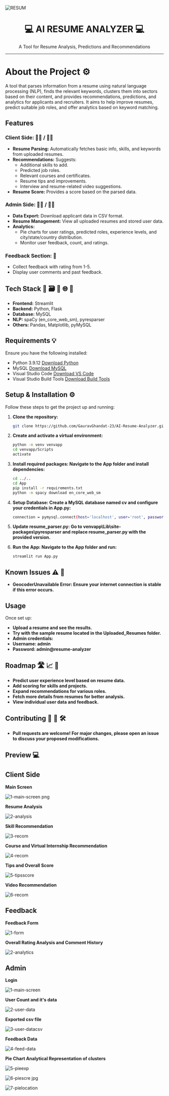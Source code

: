 ![RESUM](https://github.com/user-attachments/assets/42c0a371-1336-4e31-85cf-f70b0400b2fc)

<h1 align="center">💻 AI RESUME ANALYZER 💻</h1>

<p align="center">
A Tool for Resume Analysis, Predictions and Recommendations
</p>

------------------------------------------------------------------------------------------------------------------------------------------------------------------------------------------------------------------------------------------------------------------------------

# About the Project ⚙️

A tool that parses information from a resume using natural language processing (NLP), finds the relevant keywords, clusters them into sectors based on their content, and provides recommendations, predictions, and analytics for applicants and recruiters. It aims to help improve resumes, predict suitable job roles, and offer analytics based on keyword matching.

## Features

### Client Side: 👨‍💻 / 👩‍💻
- **Resume Parsing:** Automatically fetches basic info, skills, and keywords from uploaded resumes.
- **Recommendations:** Suggests:
  - Additional skills to add.
  - Predicted job roles.
  - Relevant courses and certificates.
  - Resume tips and improvements.
  - Interview and resume-related video suggestions.
- **Resume Score:** Provides a score based on the parsed data.

### Admin Side: 👨‍💼 / 👩‍💼
- **Data Export:** Download applicant data in CSV format.
- **Resume Management:** View all uploaded resumes and stored user data.
- **Analytics:**
  - Pie charts for user ratings, predicted roles, experience levels, and city/state/country distribution.
  - Monitor user feedback, count, and ratings.

### Feedback Section: 📝
- Collect feedback with rating from 1-5.
- Display user comments and past feedback.

## Tech Stack 🐍 🗃️ 🧠 🌐 🔧
- **Frontend:** Streamlit
- **Backend:** Python, Flask
- **Database:** MySQL
- **NLP:** spaCy (en_core_web_sm), pyresparser
- **Others:** Pandas, Matplotlib, pyMySQL

## Requirements 💡
Ensure you have the following installed:
- Python 3.9.12 [Download Python](https://www.python.org/downloads/release/python-3912/)
- MySQL [Download MySQL](https://www.mysql.com/downloads/)
- Visual Studio Code [Download VS Code](https://code.visualstudio.com/Download)
- Visual Studio Build Tools [Download Build Tools](https://aka.ms/vs/17/release/vs_BuildTools.exe)

## Setup & Installation ⚙️

Follow these steps to get the project up and running:

1. **Clone the repository:**
   ```bash
   git clone https://github.com/GauravGhandat-23/AI-Resume-Analyzer.git

2. **Create and activate a virtual environment:**
   ```bash
   python -m venv venvapp
   cd venvapp/Scripts
   activate

3. **Install required packages: Navigate to the App folder and install dependencies:**
   ```bash
   cd ../..
   cd App
   pip install -r requirements.txt
   python -m spacy download en_core_web_sm

4. **Setup Database: Create a MySQL database named cv and configure your credentials in App.py:**
   ```bash
   connection = pymysql.connect(host='localhost', user='root', password='root@MySQL4admin', db='cv')

5. **Update resume_parser.py: Go to venvapp\Lib\site-packages\pyresparser and replace resume_parser.py with the provided version.** 

6. **Run the App: Navigate to the App folder and run:**
   ```bash
   streamlit run App.py

## Known Issues ⚠️ 🚨

- **GeocoderUnavailable Error: Ensure your internet connection is stable if this error occurs.**

## Usage

Once set up:

- **Upload a resume and see the results.**
- **Try with the sample resume located in the Uploaded_Resumes folder.**
- **Admin credentials:**
- **Username: admin**
- **Password: admin@resume-analyzer**

## Roadmap 🛣️ 📈 🔄

- **Predict user experience level based on resume data.**
- **Add scoring for skills and projects.**
- **Expand recommendations for various roles.**
- **Fetch more details from resumes for better analysis.**
- **View individual user data and feedback.**

## Contributing 🤝 🔀 🛠️

- **Pull requests are welcome! For major changes, please open an issue to discuss your proposed modifications.**

## Preview 💻

## Client Side

**Main Screen**

![1-main-screen png](https://github.com/user-attachments/assets/8f981604-7d95-4269-9919-3cbf33683732)

**Resume Analysis**

![2-analysis](https://github.com/user-attachments/assets/e20334d0-b53b-470f-b394-4df6ddd7f142)

**Skill Recommendation**

![3-recom](https://github.com/user-attachments/assets/e735a774-8478-4357-9806-3f176f88b94d)

**Course and Virtual Internship Recommendation**

![4-recom](https://github.com/user-attachments/assets/d6830f85-d496-4a8a-9211-e068542ae983)

**Tips and Overall Score**

![5-tipsscore](https://github.com/user-attachments/assets/c93f0ca4-6202-4155-86c0-d16e6c96eec5)

**Video Recommendation**

![6-recom](https://github.com/user-attachments/assets/610f2ca6-74f6-4902-a8c7-4b8699ffacd2)

## Feedback

**Feedback Form**

![1-form](https://github.com/user-attachments/assets/a40e1156-9019-496f-9b5a-e32076bebd1b)

**Overall Rating Analysis and Comment History**

![2-analytics](https://github.com/user-attachments/assets/df4d5b91-ab7b-4ddb-b5d9-5aafba36ba28)


## Admin

**Login**

![1-main-screen](https://github.com/user-attachments/assets/e47578e2-fbbd-4176-8cc7-fe4c3fd2d4df)

**User Count and it's data**

![2-user-data](https://github.com/user-attachments/assets/fdf1bb91-8a86-463c-a3c8-21f9eed6bd52)

**Exported csv file**

![3-user-datacsv](https://github.com/user-attachments/assets/abbd0813-e0a3-4d4c-b5f5-89bf7830d0ae)

**Feedback Data**

![4-feed-data](https://github.com/user-attachments/assets/2cbc9fb4-3659-4814-93d2-02b0dd7a606e)

**Pie Chart Analytical Representation of clusters**

![5-pieexp](https://github.com/user-attachments/assets/bcfc6989-f6dd-4603-ad5b-547aec2e889c)

![6-piescre jpg](https://github.com/user-attachments/assets/b64eef2a-55c5-4426-bfdc-257f83a4a77a)

![7-pielocation](https://github.com/user-attachments/assets/e765ef3d-8825-4adc-84df-71f5a60fdd97)















